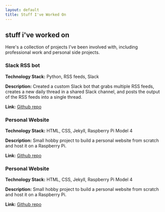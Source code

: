 ```yaml
---
layout: default
title: Stuff I've Worked On
---
```


<h2>stuff i've worked on</h2>

<div class="page-intro">
    <p>Here's a collection of projects I've been involved with, including professional work and personal side projects.</p>
</div>

<div class="project-item">  
        <h3>Slack RSS bot</h3>
        <p><strong>Technology Stack:</strong> Python, RSS feeds, Slack</p>
        <p><strong>Description:</strong> Created a custom Slack bot that grabs multiple RSS feeds, creates a new daily thread in a shared Slack channel, and posts the output of the RSS feeds into a single thread.</p>
        <p><strong>Link:</strong> <a href="https://github.com/brunny-eth/slack-rss-bot">Github repo</a></p>
    </div>

<div class="project-list">
    <div class="project-item">
        <h3>Personal Website</h3>
        <p><strong>Technology Stack:</strong> HTML, CSS, Jekyll, Raspberry Pi Model 4</p>
        <p><strong>Description:</strong> Small hobby project to build a personal website from scratch and host it on a Raspberry Pi.</p>
        <p><strong>Link:</strong> <a href="https://github.com/brunny-eth/personal-website-project">Github repo</a></p>
    </div>
    
<div class="project-list">
    <div class="project-item">
        <h3>Personal Website</h3>
        <p><strong>Technology Stack:</strong> HTML, CSS, Jekyll, Raspberry Pi Model 4</p>
        <p><strong>Description:</strong> Small hobby project to build a personal website from scratch and host it on a Raspberry Pi.</p>
        <p><strong>Link:</strong> <a href="https://github.com/brunny-eth/personal-website-project">Github repo</a></p>
    </div>

</div>